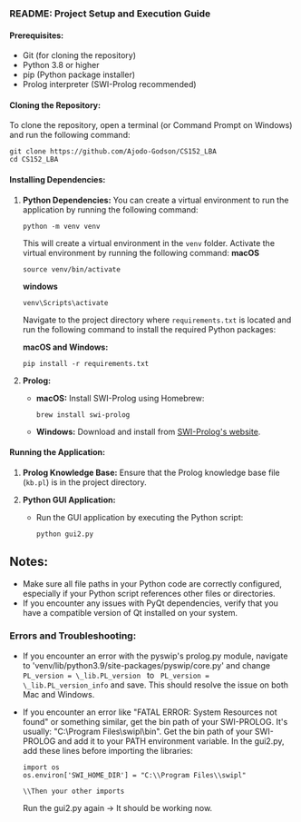 ### README: Project Setup and Execution Guide

#### Prerequisites:

- Git (for cloning the repository)
- Python 3.8 or higher
- pip (Python package installer)
- Prolog interpreter (SWI-Prolog recommended)

#### Cloning the Repository:

To clone the repository, open a terminal (or Command Prompt on Windows) and run the following command:

```
git clone https://github.com/Ajodo-Godson/CS152_LBA
cd CS152_LBA
```

#### Installing Dependencies:

1. **Python Dependencies:**
   You can create a virtual environment to run the application by running the following command:

   ```
   python -m venv venv
   ```

   This will create a virtual environment in the `venv` folder.
   Activate the virtual environment by running the following command:
   **macOS**

   ```
   source venv/bin/activate
   ```

   **windows**

   ```
   venv\Scripts\activate
   ```

   Navigate to the project directory where `requirements.txt` is located and run the following command to install the required Python packages:

   **macOS and Windows:**

   ```
   pip install -r requirements.txt
   ```

2. **Prolog:**
   - **macOS:** Install SWI-Prolog using Homebrew:
     ```
     brew install swi-prolog
     ```
   - **Windows:** Download and install from [SWI-Prolog's website](https://www.swi-prolog.org/Download.html).

#### Running the Application:

1. **Prolog Knowledge Base:**
   Ensure that the Prolog knowledge base file (`kb.pl`) is in the project directory.

2. **Python GUI Application:**
   - Run the GUI application by executing the Python script:
     ```
     python gui2.py
     ```

## Notes:

- Make sure all file paths in your Python code are correctly configured, especially if your Python script references other files or directories.
- If you encounter any issues with PyQt dependencies, verify that you have a compatible version of Qt installed on your system.

### Errors and Troubleshooting:

- If you encounter an error with the pyswip's prolog.py module, navigate to 'venv/lib/python3.9/site-packages/pyswip/core.py' and change `PL_version = \_lib.PL_version ` to ` PL_version = \_lib.PL_version_info` and save. This should resolve the issue on both Mac and Windows.

- If you encounter an error like "FATAL ERROR: System Resources not found" or something similar, get the bin path of your SWI-PROLOG.
  It's usually: "C:\\Program Files\\swipl\\bin". Get the bin path of your SWI-PROLOG and add it to your PATH environment variable.
  In the gui2.py, add these lines before importing the libraries:

  ```
  import os
  os.environ['SWI_HOME_DIR'] = "C:\\Program Files\\swipl"

  \\Then your other imports
  ```

  Run the gui2.py again -> It should be working now.
